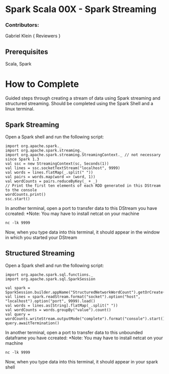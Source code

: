 # Spark Scala 00X - Spark Streaming

### Contributors:
Gabriel Klein
{ Reviewers }

## Prerequisites

Scala, Spark

# How to Complete

Guided steps through creating a stream of data using Spark streaming and structured streaming. Should be completed using the Spark Shell and a linux terminal.

## Spark Streaming

Open a Spark shell and run the following script:



	import org.apache.spark._
	import org.apache.spark.streaming._
	import org.apache.spark.streaming.StreamingContext._ // not necessary since Spark 1.3
	val ssc = new StreamingContext(sc, Seconds(1))
	val lines = ssc.socketTextStream("localhost", 9999)
	val words = lines.flatMap(_.split(" "))
	val pairs = words.map(word => (word, 1))
	val wordCounts = pairs.reduceByKey(_ + _)
	// Print the first ten elements of each RDD generated in this DStream to the console
	wordCounts.print()
	ssc.start()  



In another terminal, open a port to transfer data to this DStream you have ccreated:
*Note: You may have to install netcat on your machine




	nc -lk 9999



Now, when you type data into this terminal, it should appear in the window in which you started your DStream


## Structured Streaming

Open a Spark shell and run the following script:


	import org.apache.spark.sql.functions._
	import org.apache.spark.sql.SparkSession

	val spark = SparkSession.builder.appName("StructuredNetworkWordCount").getOrCreate()
	val lines = spark.readStream.format("socket").option("host", "localhost").option("port", 9999).load()
	val words = lines.as[String].flatMap(_.split(" "))
	val wordCounts = words.groupBy("value").count()
	val query = wordCounts.writeStream.outputMode("complete").format("console").start()
	query.awaitTermination()


In another terminal, open a port to transfer data to this unbounded dataframe you have ccreated:
*Note: You may have to install netcat on your machine




	nc -lk 9999



Now, when you type data into this terminal, it should appear in your spark shell
